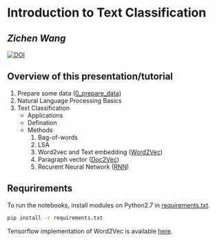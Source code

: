 # Introduction to Text Classification

## _Zichen Wang_

[![DOI](https://zenodo.org/badge/22891/wangz10/text-classification.svg)](https://zenodo.org/badge/latestdoi/22891/wangz10/text-classification)


## Overview of this presentation/tutorial

1. Prepare some data ([0_prepare_data](0_prepare_data.ipynb))
2. Natural Language Processing Basics
3. Text Classification
    + Applications
    + Defination
    + Methods
        1. Bag-of-words
        2. LSA
        3. Word2vec and Text embedding ([Word2Vec](Word2Vec.ipynb))
        4. Paragraph vector ([Doc2Vec](Doc2vec.ipynb))
        5. Recurent Neural Network ([RNN](RNN.ipynb))


## Requrirements

To run the notebooks, install modules on Python2.7 in [requirements.txt](requirements.txt).
```bash
pip install -r requirements.txt
```

Tensorflow implementation of Word2Vec is available [here](https://github.com/wangz10/tensorflow-playground/blob/master/word2vec.py).

